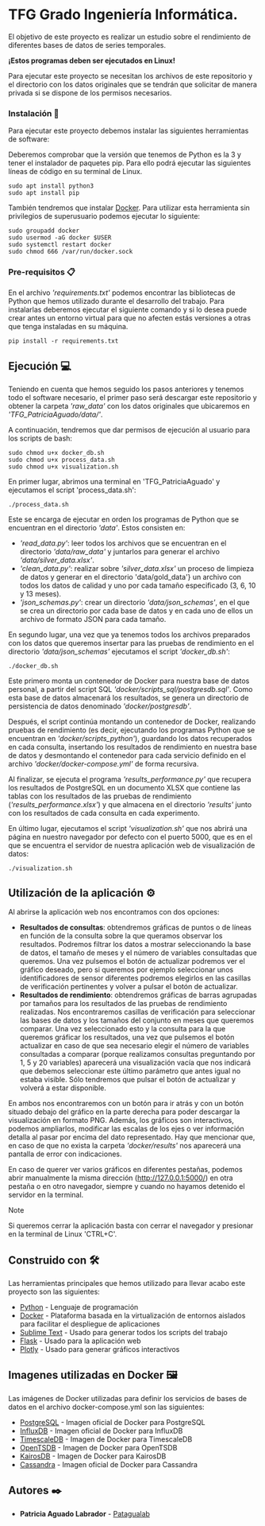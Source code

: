 # TFG Grado Ingeniería Informática.

El objetivo de este proyecto es realizar un estudio sobre el rendimiento de diferentes bases de datos de series temporales.

**¡Estos programas deben ser ejecutados en Linux!**

Para ejecutar este proyecto se necesitan los archivos de este repositorio y el directorio con los datos originales que se tendrán que solicitar de manera privada si se dispone de los permisos necesarios.

### Instalación 🔧

Para ejecutar este proyecto debemos instalar las siguientes herramientas de software:

Deberemos comprobar que la versión que tenemos de Python es la 3 y tener el instalador de paquetes pip. Para ello podrá ejecutar las siguientes líneas de código en su terminal de Linux.
```
sudo apt install python3
sudo apt install pip
```
También tendremos que instalar [Docker](https://docs.docker.com/engine/install/ubuntu/). Para utilizar esta herramienta sin privilegios de superusuario podemos ejecutar lo siguiente:

```
sudo groupadd docker
sudo usermod -aG docker $USER
sudo systemctl restart docker
sudo chmod 666 /var/run/docker.sock
```

### Pre-requisitos 📋

En el archivo *'requirements.txt'* podemos encontrar las bibliotecas de Python que hemos utilizado durante el desarrollo del trabajo. Para instalarlas deberemos ejecutar el siguiente comando y si lo desea puede crear antes un entorno virtual para que no afecten estás versiones a otras que tenga instaladas en su máquina.

```
pip install -r requirements.txt
```
## Ejecución 💻

Teniendo en cuenta que hemos seguido los pasos anteriores y tenemos todo el software necesario, el primer paso será descargar este repositorio y obtener la carpeta *'raw_data'* con los datos originales que ubicaremos en *'TFG_PatriciaAguado/data/'*.

A continuación, tendremos que dar permisos de ejecución al usuario para los scripts de bash:

```
sudo chmod u+x docker_db.sh
sudo chmod u+x process_data.sh
sudo chmod u+x visualization.sh
```
En primer lugar, abrimos una terminal en 'TFG_PatriciaAguado' y ejecutamos el script 'process_data.sh':
```
./process_data.sh
```
Este se encarga de ejecutar en orden los programas de Python que se encuentran en el directorio *'data'*. Estos consisten en:
* *'read_data.py'*: leer todos los archivos que se encuentran en el directorio *'data/raw_data'* y juntarlos para generar el archivo *'data/silver_data.xlsx'*.
* *'clean_data.py'*: realizar sobre *'silver_data.xlsx'* un proceso de limpieza de datos y generar en el directorio 'data/gold_data'} un archivo con todos los datos de calidad y uno por cada tamaño especificado (3, 6, 10 y 13 meses).
* *'json_schemas.py'*: crear un directorio *'data/json_schemas'*, en el que se crea un directorio por cada base de datos y en cada uno de ellos un archivo de formato JSON para cada tamaño.
  
En segundo lugar, una vez que ya tenemos todos los archivos preparados con los datos que queremos insertar para las pruebas de rendimiento en el directorio *'data/json_schemas'* ejecutamos el script *'docker_db.sh'*:
```
./docker_db.sh
```
Este primero monta un contenedor de Docker para nuestra base de datos personal, a partir del script SQL *'docker/scripts_sql/postgresdb.sql'*. Como esta base de datos almacenará los resultados, se genera un directorio de persistencia de datos denominado *'docker/postgresdb'*.

Después, el script continúa montando un contenedor de Docker, realizando pruebas de rendimiento (es decir, ejecutando los programas Python que se encuentran en *'docker/scripts_python'*), guardando los datos recuperados en cada consulta, insertando los resultados de rendimiento en nuestra base de datos y desmontando el contenedor para cada servicio definido en el archivo *'docker/docker-compose.yml'* de forma recursiva.

Al finalizar, se ejecuta el programa *'results_performance.py'* que recupera los resultados de PostgreSQL en un documento XLSX que contiene las tablas con los resultados de las pruebas de rendimiento (*'results_performance.xlsx'*) y que almacena en el directorio *'results'* junto con los resultados de cada consulta en cada experimento.

En último lugar, ejecutamos el script *'visualization.sh'* que nos abrirá una página en nuestro navegador por defecto con el puerto 5000, que es en el que se encuentra el servidor de nuestra aplicación web de visualización de datos:
```
./visualization.sh
```

## Utilización de la aplicación ⚙️
Al abrirse la aplicación web nos encontramos con dos opciones:
* **Resultados de consultas**: obtendremos gráficas de puntos o de líneas en función de la consulta sobre la que queramos observar los resultados. Podremos filtrar los datos a mostrar seleccionando la base de datos, el tamaño de meses y el número de variables consultadas que queremos. Una vez pulsemos el botón de actualizar podremos ver el gráfico deseado, pero si queremos por ejemplo seleccionar unos identificadores de sensor diferentes podremos elegirlos en las casillas de verificación pertinentes y volver a pulsar el botón de actualizar.
* **Resultados de rendimiento**: obtendremos gráficas de barras agrupadas por tamaños para los resultados de las pruebas de rendimiento realizadas. Nos encontraremos casillas de verificación para seleccionar las bases de datos y los tamaños del conjunto en meses que queremos comparar. Una vez seleccionado esto y la consulta para la que queremos gráficar los resultados, una vez que pulsemos el botón actualizar en caso de que sea necesario elegir el número de variables consultadas a comparar (porque realizamos consultas preguntando por 1, 5 y 20 variables) aparecerá una visualización vacía que nos indicará que debemos seleccionar este último parámetro que antes igual no estaba visible. Sólo tendremos que pulsar el botón de actualizar y volverá a estar disponible.

En ambos nos encontraremos con un botón para ir atrás y con un botón situado debajo del gráfico en la parte derecha para poder descargar la visualización en formato PNG. Además, los gráficos son interactivos, podemos ampliarlos, modificar las escalas de los ejes o ver información detalla al pasar por encima del dato representado.
Hay que mencionar que, en caso de que no exista la carpeta *'docker/results'* nos aparecerá una pantalla de error con indicaciones.

En caso de querer ver varios gráficos en diferentes pestañas, podemos abrir manualmente la misma dirección (http://127.0.0.1:5000/) en otra pestaña o en otro navegador, siempre y cuando no hayamos detenido el servidor en la terminal.

>[!NOTE]
   >
   >Si queremos cerrar la aplicación basta con cerrar el navegador y presionar en la terminal de Linux 'CTRL+C'. 

## Construido con 🛠️

Las herramientas principales que hemos utilizado para llevar acabo este proyecto son las siguientes:

* [Python](https://www.python.org/) - Lenguaje de programación
* [Docker](https://www.docker.com/) - Plataforma basada en la virtualización de entornos aislados para facilitar el despliegue de aplicaciones
* [Sublime Text](https://www.sublimetext.com/) - Usado para generar todos los scripts del trabajo
* [Flask](https://flask.palletsprojects.com/en/3.0.x/) - Usado para la aplicación web
* [Plotly](https://plotly.com/python/) - Usado para generar gráficos interactivos 

## Imagenes utilizadas en Docker 🖼️

Las imágenes de Docker utilizadas para definir los servicios de bases de datos en el archivo docker-compose.yml son las siguientes:

* [PostgreSQL](https://hub.docker.com/_/postgres) - Imagen oficial de Docker para PostgreSQL
* [InfluxDB](https://hub.docker.com/_/influxdb) - Imagen oficial de Docker para InfluxDB
* [TimescaleDB](https://hub.docker.com/r/timescale/timescaledb) - Imagen de Docker para TimescaleDB
* [OpenTSDB](https://hub.docker.com/r/petergrace/opentsdb-docker) - Imagen de Docker para OpenTSDB
* [KairosDB](https://hub.docker.com/r/elastisys/kairosdb) - Imagen de Docker para KairosDB
* [Cassandra](https://hub.docker.com/_/cassandra) - Imagen oficial de Docker para Cassandra

## Autores ✒️

* **Patricia Aguado Labrador** - [Patagualab](https://github.com/Patagualab)
